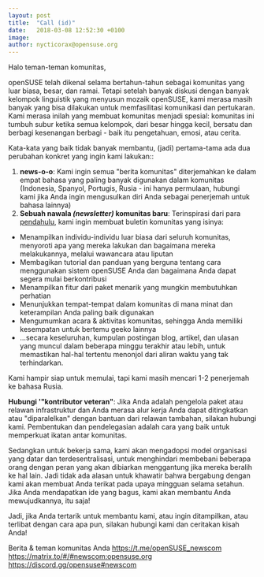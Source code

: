 ```yaml
---
layout: post
title:  "Call (id)"
date:   2018-03-08 12:52:30 +0100
image:
author: nycticorax@opensuse.org
---
```

Halo teman-teman komunitas,

openSUSE telah dikenal selama bertahun-tahun sebagai komunitas yang luar biasa, besar, dan ramai. Tetapi setelah banyak diskusi dengan banyak kelompok linguistik yang menyusun mozaik openSUSE, kami merasa masih banyak yang bisa dilakukan untuk memfasilitasi komunikasi dan pertukaran. Kami merasa inilah yang membuat komunitas menjadi spesial: komunitas ini tumbuh subur ketika semua kelompok, dari besar hingga kecil, bersatu dan berbagi kesenangan berbagi - baik itu pengetahuan, emosi, atau cerita.

Kata-kata yang baik tidak banyak membantu, (jadi) pertama-tama ada dua perubahan konkret yang ingin kami lakukan::
1) __news-o-o__: Kami ingin semua "berita komunitas" diterjemahkan ke dalam empat bahasa yang paling banyak digunakan dalam komunitas (Indonesia, Spanyol, Portugis, Rusia - ini hanya permulaan, hubungi kami jika Anda ingin mengusulkan diri Anda sebagai penerjemah untuk bahasa lainnya)
2) __Sebuah nawala *(newsletter)* komunitas baru__: Terinspirasi dari para [pendahulu](https://en.opensuse.org/Category:Weekly_news_issues), kami ingin membuat buletin komunitas yang isinya:
 * Menampilkan individu-individu luar biasa dari seluruh komunitas, menyoroti apa yang mereka lakukan dan bagaimana mereka melakukannya, melalui wawancara atau liputan
 * Membagikan tutorial dan panduan yang berguna tentang cara menggunakan sistem openSUSE Anda dan bagaimana Anda dapat segera mulai berkontribusi
 * Menampilkan fitur dari paket menarik yang mungkin membutuhkan perhatian
 * Menunjukkan tempat-tempat dalam komunitas di mana minat dan keterampilan Anda paling baik digunakan
 * Mengumumkan acara & aktivitas komunitas, sehingga Anda memiliki kesempatan untuk bertemu geeko lainnya
 * ...secara keseluruhan, kumpulan postingan blog, artikel, dan ulasan yang muncul dalam beberapa minggu terakhir atau lebih, untuk memastikan hal-hal tertentu menonjol dari aliran waktu yang tak terhindarkan.
    
Kami hampir siap untuk memulai, tapi kami masih mencari 1-2 penerjemah ke bahasa Rusia.

__Hubungi '"kontributor veteran"__: Jika Anda adalah pengelola paket atau relawan infrastruktur dan Anda merasa alur kerja Anda dapat ditingkatkan atau "diparalelkan" dengan bantuan dari relawan tambahan, silakan hubungi kami. Pembentukan dan pendelegasian adalah cara yang baik untuk memperkuat ikatan antar komunitas.

Sedangkan untuk bekerja sama, kami akan mengadopsi model organisasi yang datar dan terdesentralisasi, untuk menghindari membebani beberapa orang dengan peran yang akan dibiarkan menggantung jika mereka beralih ke hal lain. Jadi tidak ada alasan untuk khawatir bahwa bergabung dengan kami akan membuat Anda terikat pada upaya mingguan selama setahun. Jika Anda mendapatkan ide yang bagus, kami akan membantu Anda mewujudkannya, itu saja!

Jadi, jika Anda tertarik untuk membantu kami, atau ingin ditampilkan, atau terlibat dengan cara apa pun, silakan hubungi kami dan ceritakan kisah Anda!

Berita & teman komunitas Anda
https://t.me/openSUSE_newscom
https://matrix.to/#/#newscom:opensuse.org
https://discord.gg/opensuse#newscom
